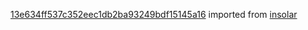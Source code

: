 [13e634ff537c352eec1db2ba93249bdf15145a16](https://github.com/insolar/insolar/commit/13e634ff537c352eec1db2ba93249bdf15145a16) imported from [insolar](https://github.com/insolar/insolar)
